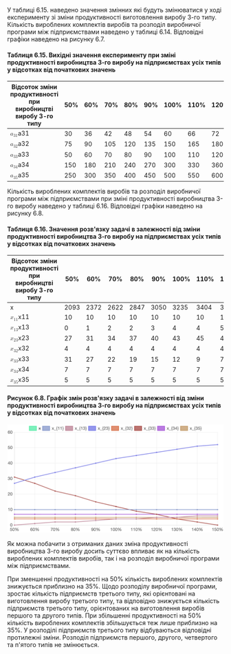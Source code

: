 У таблиці 6.15. наведено значення змінних які будуть змінюватися у ході експерименту зі зміни продуктивності виготовлення виробу 3-го типу. Кількість вироблених комплектів виробів та розподіл виробничої програми між підприємствами наведено у таблиці 6.14. Відповідні графіки наведено на рисунку 6.7.

#### Таблиця 6.15. Вихідні значення експерименту при зміні продуктивності виробництва 3-го виробу на підприємствах усіх типів у відсотках від початкових значень

<table>
    <thead>
        <tr>
            <th>Відсоток зміни продуктивності при виробництві виробу 3-го типу</th>
            <th>50%</th>
            <th>60%</th>
            <th>70%</th>
            <th>80%</th>
            <th>90%</th>
            <th>100%</th>
            <th>110%</th>
            <th>120%</th>
            <th>130%</th>
            <th>140%</th>
            <th>150%</th>
        </tr>
    </thead>
    <tbody>
        <tr>
            <td><span class="undefined cursor-pointer"><span><span><span class="katex"><span class="katex-mathml"><math>
                                        <semantics>
                                            <mrow>
                                                <msub>
                                                    <mi>a</mi>
                                                    <mn>31</mn>
                                                </msub>
                                            </mrow>
                                            <annotation encoding="application/x-tex">a_{31}</annotation>
                                        </semantics>
                                    </math></span><span class="katex-html" aria-hidden="true"><span class="base"><span
                                            class="strut" style="height:0.58056em;vertical-align:-0.15em;"></span><span
                                            class="mord"><span class="mord mathdefault">a</span><span
                                                class="msupsub"><span class="vlist-t vlist-t2"><span
                                                        class="vlist-r"><span class="vlist"
                                                            style="height:0.30110799999999993em;"><span
                                                                style="top:-2.5500000000000003em;margin-left:0em;margin-right:0.05em;"><span
                                                                    class="pstrut" style="height:2.7em;"></span><span
                                                                    class="sizing reset-size6 size3 mtight"><span
                                                                        class="mord mtight"><span
                                                                            class="mord mtight">3</span><span
                                                                            class="mord mtight">1</span></span></span></span></span><span
                                                            class="vlist-s">​</span></span><span class="vlist-r"><span
                                                            class="vlist"
                                                            style="height:0.15em;"><span></span></span></span></span></span></span></span></span></span></span></span></span>
            </td>
            <td>30</td>
            <td>36</td>
            <td>42</td>
            <td>48</td>
            <td>54</td>
            <td>60</td>
            <td>66</td>
            <td>72</td>
            <td>78</td>
            <td>84</td>
            <td>90</td>
        </tr>
        <tr>
            <td><span class="undefined cursor-pointer"><span><span><span class="katex"><span class="katex-mathml"><math>
                                        <semantics>
                                            <mrow>
                                                <msub>
                                                    <mi>a</mi>
                                                    <mn>32</mn>
                                                </msub>
                                            </mrow>
                                            <annotation encoding="application/x-tex">a_{32}</annotation>
                                        </semantics>
                                    </math></span><span class="katex-html" aria-hidden="true"><span class="base"><span
                                            class="strut" style="height:0.58056em;vertical-align:-0.15em;"></span><span
                                            class="mord"><span class="mord mathdefault">a</span><span
                                                class="msupsub"><span class="vlist-t vlist-t2"><span
                                                        class="vlist-r"><span class="vlist"
                                                            style="height:0.30110799999999993em;"><span
                                                                style="top:-2.5500000000000003em;margin-left:0em;margin-right:0.05em;"><span
                                                                    class="pstrut" style="height:2.7em;"></span><span
                                                                    class="sizing reset-size6 size3 mtight"><span
                                                                        class="mord mtight"><span
                                                                            class="mord mtight">3</span><span
                                                                            class="mord mtight">2</span></span></span></span></span><span
                                                            class="vlist-s">​</span></span><span class="vlist-r"><span
                                                            class="vlist"
                                                            style="height:0.15em;"><span></span></span></span></span></span></span></span></span></span></span></span></span>
            </td>
            <td>75</td>
            <td>90</td>
            <td>105</td>
            <td>120</td>
            <td>135</td>
            <td>150</td>
            <td>165</td>
            <td>180</td>
            <td>195</td>
            <td>210</td>
            <td>225</td>
        </tr>
        <tr>
            <td><span class="undefined cursor-pointer"><span><span><span class="katex"><span class="katex-mathml"><math>
                                        <semantics>
                                            <mrow>
                                                <msub>
                                                    <mi>a</mi>
                                                    <mn>33</mn>
                                                </msub>
                                            </mrow>
                                            <annotation encoding="application/x-tex">a_{33}</annotation>
                                        </semantics>
                                    </math></span><span class="katex-html" aria-hidden="true"><span class="base"><span
                                            class="strut" style="height:0.58056em;vertical-align:-0.15em;"></span><span
                                            class="mord"><span class="mord mathdefault">a</span><span
                                                class="msupsub"><span class="vlist-t vlist-t2"><span
                                                        class="vlist-r"><span class="vlist"
                                                            style="height:0.30110799999999993em;"><span
                                                                style="top:-2.5500000000000003em;margin-left:0em;margin-right:0.05em;"><span
                                                                    class="pstrut" style="height:2.7em;"></span><span
                                                                    class="sizing reset-size6 size3 mtight"><span
                                                                        class="mord mtight"><span
                                                                            class="mord mtight">3</span><span
                                                                            class="mord mtight">3</span></span></span></span></span><span
                                                            class="vlist-s">​</span></span><span class="vlist-r"><span
                                                            class="vlist"
                                                            style="height:0.15em;"><span></span></span></span></span></span></span></span></span></span></span></span></span>
            </td>
            <td>50</td>
            <td>60</td>
            <td>70</td>
            <td>80</td>
            <td>90</td>
            <td>100</td>
            <td>110</td>
            <td>120</td>
            <td>130</td>
            <td>140</td>
            <td>150</td>
        </tr>
        <tr>
            <td><span class="undefined cursor-pointer"><span><span><span class="katex"><span class="katex-mathml"><math>
                                        <semantics>
                                            <mrow>
                                                <msub>
                                                    <mi>a</mi>
                                                    <mn>34</mn>
                                                </msub>
                                            </mrow>
                                            <annotation encoding="application/x-tex">a_{34}</annotation>
                                        </semantics>
                                    </math></span><span class="katex-html" aria-hidden="true"><span class="base"><span
                                            class="strut" style="height:0.58056em;vertical-align:-0.15em;"></span><span
                                            class="mord"><span class="mord mathdefault">a</span><span
                                                class="msupsub"><span class="vlist-t vlist-t2"><span
                                                        class="vlist-r"><span class="vlist"
                                                            style="height:0.30110799999999993em;"><span
                                                                style="top:-2.5500000000000003em;margin-left:0em;margin-right:0.05em;"><span
                                                                    class="pstrut" style="height:2.7em;"></span><span
                                                                    class="sizing reset-size6 size3 mtight"><span
                                                                        class="mord mtight"><span
                                                                            class="mord mtight">3</span><span
                                                                            class="mord mtight">4</span></span></span></span></span><span
                                                            class="vlist-s">​</span></span><span class="vlist-r"><span
                                                            class="vlist"
                                                            style="height:0.15em;"><span></span></span></span></span></span></span></span></span></span></span></span></span>
            </td>
            <td>150</td>
            <td>180</td>
            <td>210</td>
            <td>240</td>
            <td>270</td>
            <td>300</td>
            <td>330</td>
            <td>360</td>
            <td>390</td>
            <td>420</td>
            <td>450</td>
        </tr>
        <tr>
            <td><span class="undefined cursor-pointer"><span><span><span class="katex"><span class="katex-mathml"><math>
                                        <semantics>
                                            <mrow>
                                                <msub>
                                                    <mi>a</mi>
                                                    <mn>35</mn>
                                                </msub>
                                            </mrow>
                                            <annotation encoding="application/x-tex">a_{35}</annotation>
                                        </semantics>
                                    </math></span><span class="katex-html" aria-hidden="true"><span class="base"><span
                                            class="strut" style="height:0.58056em;vertical-align:-0.15em;"></span><span
                                            class="mord"><span class="mord mathdefault">a</span><span
                                                class="msupsub"><span class="vlist-t vlist-t2"><span
                                                        class="vlist-r"><span class="vlist"
                                                            style="height:0.30110799999999993em;"><span
                                                                style="top:-2.5500000000000003em;margin-left:0em;margin-right:0.05em;"><span
                                                                    class="pstrut" style="height:2.7em;"></span><span
                                                                    class="sizing reset-size6 size3 mtight"><span
                                                                        class="mord mtight"><span
                                                                            class="mord mtight">3</span><span
                                                                            class="mord mtight">5</span></span></span></span></span><span
                                                            class="vlist-s">​</span></span><span class="vlist-r"><span
                                                            class="vlist"
                                                            style="height:0.15em;"><span></span></span></span></span></span></span></span></span></span></span></span></span>
            </td>
            <td>250</td>
            <td>300</td>
            <td>350</td>
            <td>400</td>
            <td>450</td>
            <td>500</td>
            <td>550</td>
            <td>600</td>
            <td>650</td>
            <td>700</td>
            <td>750</td>
        </tr>
    </tbody>
</table>

Кількість вироблених комплектів виробів та розподіл виробничої програми між підприємствами при зміні продуктивності виробництва 3-го виробу наведено у таблиці 6.16. Відповідні графіки наведено на рисунку 6.8.

#### Таблиця 6.16. Значення розв'язку задачі в залежності від зміни продуктивності виробництва 3-го виробу на підприємствах усіх типів у відсотках від початкових значень

<table>
    <thead>
        <tr>
            <th>Відсоток зміни продуктивності при виробництві виробу 3-го типу</th>
            <th>50%</th>
            <th>60%</th>
            <th>70%</th>
            <th>80%</th>
            <th>90%</th>
            <th>100%</th>
            <th>110%</th>
            <th>120%</th>
            <th>130%</th>
            <th>140%</th>
            <th>150%</th>
        </tr>
    </thead>
    <tbody>
        <tr>
            <td>x</td>
            <td>2093</td>
            <td>2372</td>
            <td>2622</td>
            <td>2847</td>
            <td>3050</td>
            <td>3235</td>
            <td>3404</td>
            <td>3559</td>
            <td>3701</td>
            <td>3832</td>
            <td>3954</td>
        </tr>
        <tr>
            <td><span class="undefined cursor-pointer"><span><span><span class="katex"><span class="katex-mathml"><math>
                                        <semantics>
                                            <mrow>
                                                <msub>
                                                    <mi>x</mi>
                                                    <mn>11</mn>
                                                </msub>
                                            </mrow>
                                            <annotation encoding="application/x-tex">x_{11}</annotation>
                                        </semantics>
                                    </math></span><span class="katex-html" aria-hidden="true"><span class="base"><span
                                            class="strut" style="height:0.58056em;vertical-align:-0.15em;"></span><span
                                            class="mord"><span class="mord mathdefault">x</span><span
                                                class="msupsub"><span class="vlist-t vlist-t2"><span
                                                        class="vlist-r"><span class="vlist"
                                                            style="height:0.30110799999999993em;"><span
                                                                style="top:-2.5500000000000003em;margin-left:0em;margin-right:0.05em;"><span
                                                                    class="pstrut" style="height:2.7em;"></span><span
                                                                    class="sizing reset-size6 size3 mtight"><span
                                                                        class="mord mtight"><span
                                                                            class="mord mtight">1</span><span
                                                                            class="mord mtight">1</span></span></span></span></span><span
                                                            class="vlist-s">​</span></span><span class="vlist-r"><span
                                                            class="vlist"
                                                            style="height:0.15em;"><span></span></span></span></span></span></span></span></span></span></span></span></span>
            </td>
            <td>10</td>
            <td>10</td>
            <td>10</td>
            <td>10</td>
            <td>10</td>
            <td>10</td>
            <td>10</td>
            <td>10</td>
            <td>10</td>
            <td>10</td>
            <td>10</td>
        </tr>
        <tr>
            <td><span class="undefined cursor-pointer"><span><span><span class="katex"><span class="katex-mathml"><math>
                                        <semantics>
                                            <mrow>
                                                <msub>
                                                    <mi>x</mi>
                                                    <mn>13</mn>
                                                </msub>
                                            </mrow>
                                            <annotation encoding="application/x-tex">x_{13}</annotation>
                                        </semantics>
                                    </math></span><span class="katex-html" aria-hidden="true"><span class="base"><span
                                            class="strut" style="height:0.58056em;vertical-align:-0.15em;"></span><span
                                            class="mord"><span class="mord mathdefault">x</span><span
                                                class="msupsub"><span class="vlist-t vlist-t2"><span
                                                        class="vlist-r"><span class="vlist"
                                                            style="height:0.30110799999999993em;"><span
                                                                style="top:-2.5500000000000003em;margin-left:0em;margin-right:0.05em;"><span
                                                                    class="pstrut" style="height:2.7em;"></span><span
                                                                    class="sizing reset-size6 size3 mtight"><span
                                                                        class="mord mtight"><span
                                                                            class="mord mtight">1</span><span
                                                                            class="mord mtight">3</span></span></span></span></span><span
                                                            class="vlist-s">​</span></span><span class="vlist-r"><span
                                                            class="vlist"
                                                            style="height:0.15em;"><span></span></span></span></span></span></span></span></span></span></span></span></span>
            </td>
            <td>0</td>
            <td>1</td>
            <td>2</td>
            <td>2</td>
            <td>3</td>
            <td>4</td>
            <td>4</td>
            <td>5</td>
            <td>5</td>
            <td>6</td>
            <td>6</td>
        </tr>
        <tr>
            <td><span class="undefined cursor-pointer"><span><span><span class="katex"><span class="katex-mathml"><math>
                                        <semantics>
                                            <mrow>
                                                <msub>
                                                    <mi>x</mi>
                                                    <mn>23</mn>
                                                </msub>
                                            </mrow>
                                            <annotation encoding="application/x-tex">x_{23}</annotation>
                                        </semantics>
                                    </math></span><span class="katex-html" aria-hidden="true"><span class="base"><span
                                            class="strut" style="height:0.58056em;vertical-align:-0.15em;"></span><span
                                            class="mord"><span class="mord mathdefault">x</span><span
                                                class="msupsub"><span class="vlist-t vlist-t2"><span
                                                        class="vlist-r"><span class="vlist"
                                                            style="height:0.30110799999999993em;"><span
                                                                style="top:-2.5500000000000003em;margin-left:0em;margin-right:0.05em;"><span
                                                                    class="pstrut" style="height:2.7em;"></span><span
                                                                    class="sizing reset-size6 size3 mtight"><span
                                                                        class="mord mtight"><span
                                                                            class="mord mtight">2</span><span
                                                                            class="mord mtight">3</span></span></span></span></span><span
                                                            class="vlist-s">​</span></span><span class="vlist-r"><span
                                                            class="vlist"
                                                            style="height:0.15em;"><span></span></span></span></span></span></span></span></span></span></span></span></span>
            </td>
            <td>27</td>
            <td>31</td>
            <td>34</td>
            <td>37</td>
            <td>40</td>
            <td>43</td>
            <td>45</td>
            <td>47</td>
            <td>49</td>
            <td>51</td>
            <td>52</td>
        </tr>
        <tr>
            <td><span class="undefined cursor-pointer"><span><span><span class="katex"><span class="katex-mathml"><math>
                                        <semantics>
                                            <mrow>
                                                <msub>
                                                    <mi>x</mi>
                                                    <mn>32</mn>
                                                </msub>
                                            </mrow>
                                            <annotation encoding="application/x-tex">x_{32}</annotation>
                                        </semantics>
                                    </math></span><span class="katex-html" aria-hidden="true"><span class="base"><span
                                            class="strut" style="height:0.58056em;vertical-align:-0.15em;"></span><span
                                            class="mord"><span class="mord mathdefault">x</span><span
                                                class="msupsub"><span class="vlist-t vlist-t2"><span
                                                        class="vlist-r"><span class="vlist"
                                                            style="height:0.30110799999999993em;"><span
                                                                style="top:-2.5500000000000003em;margin-left:0em;margin-right:0.05em;"><span
                                                                    class="pstrut" style="height:2.7em;"></span><span
                                                                    class="sizing reset-size6 size3 mtight"><span
                                                                        class="mord mtight"><span
                                                                            class="mord mtight">3</span><span
                                                                            class="mord mtight">2</span></span></span></span></span><span
                                                            class="vlist-s">​</span></span><span class="vlist-r"><span
                                                            class="vlist"
                                                            style="height:0.15em;"><span></span></span></span></span></span></span></span></span></span></span></span></span>
            </td>
            <td>4</td>
            <td>4</td>
            <td>4</td>
            <td>4</td>
            <td>4</td>
            <td>4</td>
            <td>4</td>
            <td>4</td>
            <td>4</td>
            <td>4</td>
            <td>4</td>
        </tr>
        <tr>
            <td><span class="undefined cursor-pointer"><span><span><span class="katex"><span class="katex-mathml"><math>
                                        <semantics>
                                            <mrow>
                                                <msub>
                                                    <mi>x</mi>
                                                    <mn>33</mn>
                                                </msub>
                                            </mrow>
                                            <annotation encoding="application/x-tex">x_{33}</annotation>
                                        </semantics>
                                    </math></span><span class="katex-html" aria-hidden="true"><span class="base"><span
                                            class="strut" style="height:0.58056em;vertical-align:-0.15em;"></span><span
                                            class="mord"><span class="mord mathdefault">x</span><span
                                                class="msupsub"><span class="vlist-t vlist-t2"><span
                                                        class="vlist-r"><span class="vlist"
                                                            style="height:0.30110799999999993em;"><span
                                                                style="top:-2.5500000000000003em;margin-left:0em;margin-right:0.05em;"><span
                                                                    class="pstrut" style="height:2.7em;"></span><span
                                                                    class="sizing reset-size6 size3 mtight"><span
                                                                        class="mord mtight"><span
                                                                            class="mord mtight">3</span><span
                                                                            class="mord mtight">3</span></span></span></span></span><span
                                                            class="vlist-s">​</span></span><span class="vlist-r"><span
                                                            class="vlist"
                                                            style="height:0.15em;"><span></span></span></span></span></span></span></span></span></span></span></span></span>
            </td>
            <td>31</td>
            <td>27</td>
            <td>22</td>
            <td>19</td>
            <td>15</td>
            <td>12</td>
            <td>9</td>
            <td>7</td>
            <td>4</td>
            <td>2</td>
            <td>0</td>
        </tr>
        <tr>
            <td><span class="undefined cursor-pointer"><span><span><span class="katex"><span class="katex-mathml"><math>
                                        <semantics>
                                            <mrow>
                                                <msub>
                                                    <mi>x</mi>
                                                    <mn>34</mn>
                                                </msub>
                                            </mrow>
                                            <annotation encoding="application/x-tex">x_{34}</annotation>
                                        </semantics>
                                    </math></span><span class="katex-html" aria-hidden="true"><span class="base"><span
                                            class="strut" style="height:0.58056em;vertical-align:-0.15em;"></span><span
                                            class="mord"><span class="mord mathdefault">x</span><span
                                                class="msupsub"><span class="vlist-t vlist-t2"><span
                                                        class="vlist-r"><span class="vlist"
                                                            style="height:0.30110799999999993em;"><span
                                                                style="top:-2.5500000000000003em;margin-left:0em;margin-right:0.05em;"><span
                                                                    class="pstrut" style="height:2.7em;"></span><span
                                                                    class="sizing reset-size6 size3 mtight"><span
                                                                        class="mord mtight"><span
                                                                            class="mord mtight">3</span><span
                                                                            class="mord mtight">4</span></span></span></span></span><span
                                                            class="vlist-s">​</span></span><span class="vlist-r"><span
                                                            class="vlist"
                                                            style="height:0.15em;"><span></span></span></span></span></span></span></span></span></span></span></span></span>
            </td>
            <td>7</td>
            <td>7</td>
            <td>7</td>
            <td>7</td>
            <td>7</td>
            <td>7</td>
            <td>7</td>
            <td>7</td>
            <td>7</td>
            <td>7</td>
            <td>7</td>
        </tr>
        <tr>
            <td><span class="undefined cursor-pointer"><span><span><span class="katex"><span class="katex-mathml"><math>
                                        <semantics>
                                            <mrow>
                                                <msub>
                                                    <mi>x</mi>
                                                    <mn>35</mn>
                                                </msub>
                                            </mrow>
                                            <annotation encoding="application/x-tex">x_{35}</annotation>
                                        </semantics>
                                    </math></span><span class="katex-html" aria-hidden="true"><span class="base"><span
                                            class="strut" style="height:0.58056em;vertical-align:-0.15em;"></span><span
                                            class="mord"><span class="mord mathdefault">x</span><span
                                                class="msupsub"><span class="vlist-t vlist-t2"><span
                                                        class="vlist-r"><span class="vlist"
                                                            style="height:0.30110799999999993em;"><span
                                                                style="top:-2.5500000000000003em;margin-left:0em;margin-right:0.05em;"><span
                                                                    class="pstrut" style="height:2.7em;"></span><span
                                                                    class="sizing reset-size6 size3 mtight"><span
                                                                        class="mord mtight"><span
                                                                            class="mord mtight">3</span><span
                                                                            class="mord mtight">5</span></span></span></span></span><span
                                                            class="vlist-s">​</span></span><span class="vlist-r"><span
                                                            class="vlist"
                                                            style="height:0.15em;"><span></span></span></span></span></span></span></span></span></span></span></span></span>
            </td>
            <td>5</td>
            <td>5</td>
            <td>5</td>
            <td>5</td>
            <td>5</td>
            <td>5</td>
            <td>5</td>
            <td>5</td>
            <td>5</td>
            <td>5</td>
            <td>5</td>
        </tr>
    </tbody>
</table>

#### Рисунок 6.8. Графік змін розв'язку задачі в залежності від зміни продуктивності виробництва 3-го виробу на підприємствах усіх типів у відсотках від початкових значень

![image6-8](../../image/image6-8.png)

Як можна побачити з отриманих даних зміна продуктивності виробництва 3-го виробу досить суттєво впливає як на кількість вироблених комплектів виробів, так і на розподіл виробничої програми між підприємствами. 

При зменшенні продуктивності на 50% кількість вироблених комплектів знижується приблизно на 35%. Щодо розподілу виробничої програми, зростає кількість підприємств третього типу, які орієнтовані на виготовлення виробу третього типу, та відповідно знижується кількість підприємств третього типу, орієнтованих на виготовлення виробів першого та другого типів. При збільшенні продуктивності на 50% кількість вироблених комплектів збільшується теж лише приблизно на 35%. У розподілі підприємств третього типу відбуваються відповідні протилежні зміни. Розподіл підприємств першого, другого, четвертого та п'ятого типів не змінюється.
